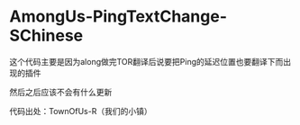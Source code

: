 # AmongUs-PingTextChange-SChinese
这个代码主要是因为along做完TOR翻译后说要把Ping的延迟位置也要翻译下而出现的插件



然后之后应该不会有什么更新



代码出处：TownOfUs-R（我们的小镇）
